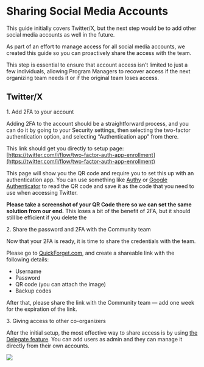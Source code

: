 # Sharing Social Media Accounts

This guide initially covers Twitter/X, but the next step would be to add other social media accounts as well in the future.

As part of an effort to manage access for all social media accounts, we created this guide so you can proactively share the access with the team.

This step is essential to ensure that account access isn’t limited to just a few individuals, allowing Program Managers to recover access if the next organizing team needs it or if the original team loses access.

## Twitter/X

1\. Add 2FA to your account

Adding 2FA to the account should be a straightforward process, and you can do it by going to your Security settings, then selecting the two-factor authentication option, and selecting “Authentication app” from there.

This link should get you directly to setup page: [https://twitter.com/i/flow/two-factor-auth-app-enrollment](https://twitter.com/i/flow/two-factor-auth-app-enrollment)

This page will show you the QR code and require you to set this up with an authentication app. You can use something like [Authy](https://authy.com/) or [Google Authenticator](https://support.google.com/accounts/answer/1066447?hl=en&co=GENIE.Platform%3DAndroid) to read the QR code and save it as the code that you need to use when accessing Twitter.

**Please take a screenshot of your QR Code there so we can set the same solution from our end.** This loses a bit of the benefit of 2FA, but it should still be efficient if you delete the

2\. Share the password and 2FA with the Community team

Now that your 2FA is ready, it is time to share the credentials with the team.

Please go to [QuickForget.com](https://quickforget.com/), and create a shareable link with the following details:

*   Username
*   Password
*   QR code (you can attach the image)
*   Backup codes

After that, please share the link with the Community team — add one week for the expiration of the link.

3\. Giving access to other co-organizers

After the initial setup, the most effective way to share access is by using [the Delegate feature](https://twitter.com/settings/delegate/members). You can add users as admin and they can manage it directly from their own accounts.

[![](https://make.wordpress.org/community/files/2024/10/image-1024x559.png)](https://make.wordpress.org/community/files/2024/10/image.png)

<!--
*   [To-do](# "To-do")
-->

